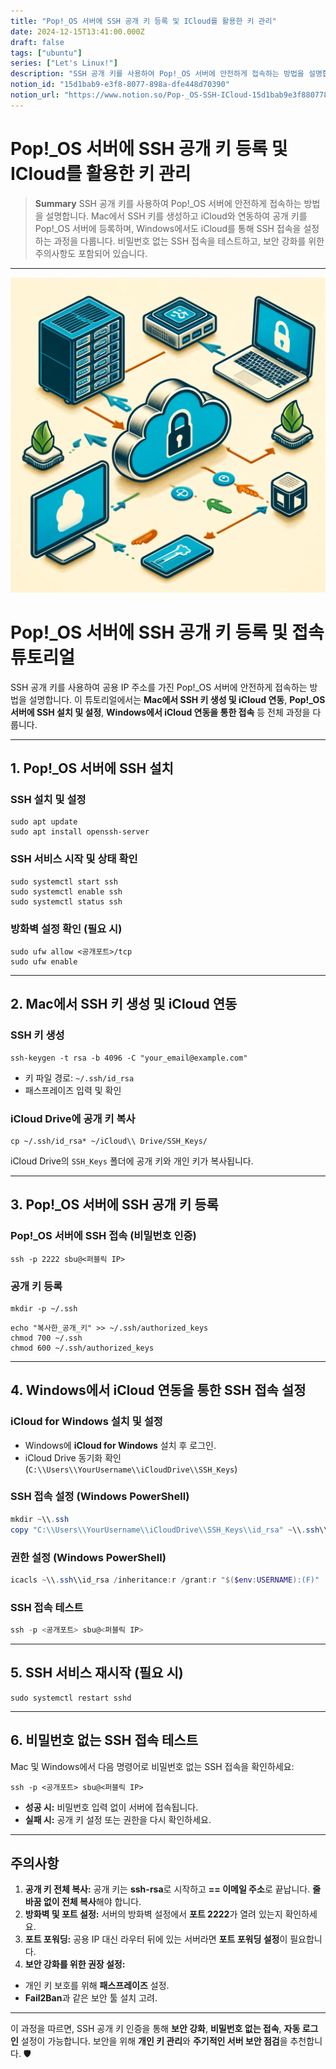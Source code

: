 ```yaml
---
title: "Pop!_OS 서버에 SSH 공개 키 등록 및 ICloud를 활용한 키 관리"
date: 2024-12-15T13:41:00.000Z
draft: false
tags: ["ubuntu"]
series: ["Let's Linux!"]
description: "SSH 공개 키를 사용하여 Pop!_OS 서버에 안전하게 접속하는 방법을 설명합니다. Mac에서 SSH 키를 생성하고 iCloud와 연동하여 공개 키를 Pop!_OS 서버에 등록하며, Windows에서도 iCloud를 통해 SSH 접속을 설정하는 과정을 다룹니다. 비밀번호 없는 SSH 접속을 테스트하고, 보안 강화를 위한 주의사항도 포함되어 있습니다."
notion_id: "15d1bab9-e3f8-8077-898a-dfe448d70390"
notion_url: "https://www.notion.so/Pop-_OS-SSH-ICloud-15d1bab9e3f88077898adfe448d70390"
---
```


# Pop!_OS 서버에 SSH 공개 키 등록 및 ICloud를 활용한 키 관리

> **Summary**
> SSH 공개 키를 사용하여 Pop!_OS 서버에 안전하게 접속하는 방법을 설명합니다. Mac에서 SSH 키를 생성하고 iCloud와 연동하여 공개 키를 Pop!_OS 서버에 등록하며, Windows에서도 iCloud를 통해 SSH 접속을 설정하는 과정을 다룹니다. 비밀번호 없는 SSH 접속을 테스트하고, 보안 강화를 위한 주의사항도 포함되어 있습니다.

---

![Image](image_a30eb4f8ab1b.png)

# Pop!\_OS 서버에 SSH 공개 키 등록 및 접속 튜토리얼

SSH 공개 키를 사용하여 공용 IP 주소를 가진 Pop!\_OS 서버에 안전하게 접속하는 방법을 설명합니다. 이 튜토리얼에서는 **Mac에서 SSH 키 생성 및 iCloud 연동**, **Pop!\_OS 서버에 SSH 설치 및 설정**, **Windows에서 iCloud 연동을 통한 접속** 등 전체 과정을 다룹니다.

---

## **1. Pop!\_OS 서버에 SSH 설치**

### **SSH 설치 및 설정**

```shell
sudo apt update
sudo apt install openssh-server

```

### **SSH 서비스 시작 및 상태 확인**

```shell
sudo systemctl start ssh
sudo systemctl enable ssh
sudo systemctl status ssh

```

### **방화벽 설정 확인 (필요 시)**

```shell
sudo ufw allow <공개포트>/tcp
sudo ufw enable

```

---

## **2. Mac에서 SSH 키 생성 및 iCloud 연동**

### **SSH 키 생성**

```shell
ssh-keygen -t rsa -b 4096 -C "your_email@example.com"

```

- 키 파일 경로: `~/.ssh/id_rsa`
- 패스프레이즈 입력 및 확인
### **iCloud Drive에 공개 키 복사**

```shell
cp ~/.ssh/id_rsa* ~/iCloud\\ Drive/SSH_Keys/

```

iCloud Drive의 `SSH_Keys` 폴더에 공개 키와 개인 키가 복사됩니다.

---

## **3. Pop!\_OS 서버에 SSH 공개 키 등록**

### **Pop!\_OS 서버에 SSH 접속 (비밀번호 인증)**

```shell
ssh -p 2222 sbu@<퍼블릭 IP>

```

### **공개 키 등록**

```shell
mkdir -p ~/.ssh

```

```shell
echo "복사한_공개_키" >> ~/.ssh/authorized_keys
chmod 700 ~/.ssh
chmod 600 ~/.ssh/authorized_keys

```

---

## **4. Windows에서 iCloud 연동을 통한 SSH 접속 설정**

### **iCloud for Windows 설치 및 설정**

- Windows에 **iCloud for Windows** 설치 후 로그인.
- iCloud Drive 동기화 확인 (`C:\\Users\\YourUsername\\iCloudDrive\\SSH_Keys`)
### **SSH 접속 설정 (Windows PowerShell)**

```powershell
mkdir ~\\.ssh
copy "C:\\Users\\YourUsername\\iCloudDrive\\SSH_Keys\\id_rsa" ~\\.ssh\\

```

### **권한 설정 (Windows PowerShell)**

```powershell
icacls ~\\.ssh\\id_rsa /inheritance:r /grant:r "$($env:USERNAME):(F)"

```

### **SSH 접속 테스트**

```powershell
ssh -p <공개포트> sbu@<퍼블릭 IP>

```

---

## **5. SSH 서비스 재시작 (필요 시)**

```shell
sudo systemctl restart sshd

```

---

## **6. 비밀번호 없는 SSH 접속 테스트**

Mac 및 Windows에서 다음 명령어로 비밀번호 없는 SSH 접속을 확인하세요:

```shell
ssh -p <공개포트> sbu@<퍼블릭 IP>

```

- **성공 시:** 비밀번호 입력 없이 서버에 접속됩니다.
- **실패 시:** 공개 키 설정 또는 권한을 다시 확인하세요.
---

## **주의사항**

1. **공개 키 전체 복사:** 공개 키는 **ssh-rsa**로 시작하고 **== 이메일 주소**로 끝납니다. **줄바꿈 없이 전체 복사**해야 합니다.
1. **방화벽 및 포트 설정:** 서버의 방화벽 설정에서 **포트 2222**가 열려 있는지 확인하세요.
1. **포트 포워딩:** 공용 IP 대신 라우터 뒤에 있는 서버라면 **포트 포워딩 설정**이 필요합니다.
1. **보안 강화를 위한 권장 설정:**
  - 개인 키 보호를 위해 **패스프레이즈** 설정.
  - **Fail2Ban**과 같은 보안 툴 설치 고려.
---

이 과정을 따르면, SSH 공개 키 인증을 통해 **보안 강화**, **비밀번호 없는 접속**, **자동 로그인** 설정이 가능합니다. 보안을 위해 **개인 키 관리**와 **주기적인 서버 보안 점검**을 추천합니다. 🛡️

